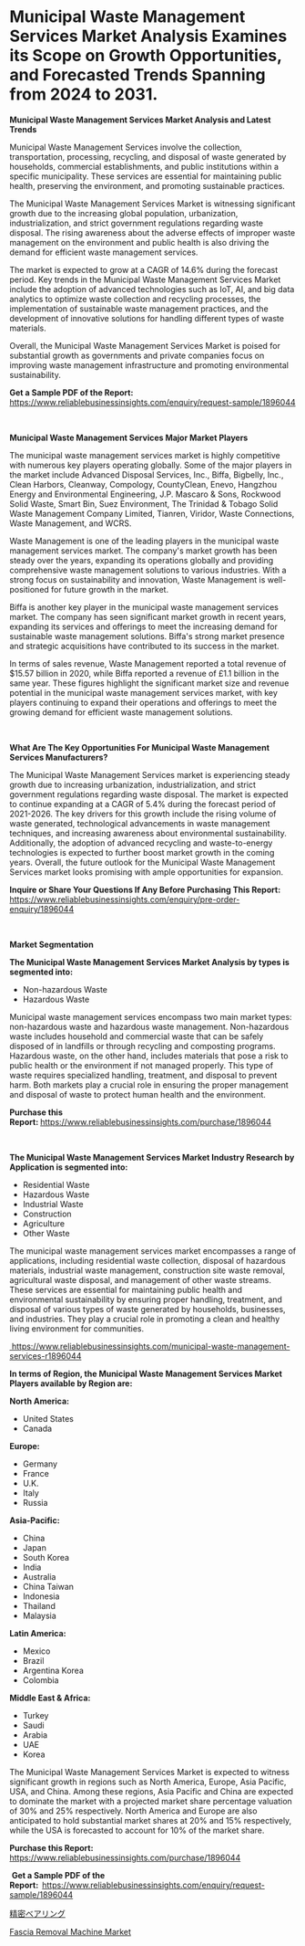 <p><h1>Municipal Waste Management Services Market Analysis Examines its Scope on Growth Opportunities, and Forecasted Trends Spanning from 2024 to 2031.</h1></p><p><strong>Municipal Waste Management Services Market Analysis and Latest Trends</strong></p>
<p><p>Municipal Waste Management Services involve the collection, transportation, processing, recycling, and disposal of waste generated by households, commercial establishments, and public institutions within a specific municipality. These services are essential for maintaining public health, preserving the environment, and promoting sustainable practices.</p><p>The Municipal Waste Management Services Market is witnessing significant growth due to the increasing global population, urbanization, industrialization, and strict government regulations regarding waste disposal. The rising awareness about the adverse effects of improper waste management on the environment and public health is also driving the demand for efficient waste management services.</p><p>The market is expected to grow at a CAGR of 14.6% during the forecast period. Key trends in the Municipal Waste Management Services Market include the adoption of advanced technologies such as IoT, AI, and big data analytics to optimize waste collection and recycling processes, the implementation of sustainable waste management practices, and the development of innovative solutions for handling different types of waste materials.</p><p>Overall, the Municipal Waste Management Services Market is poised for substantial growth as governments and private companies focus on improving waste management infrastructure and promoting environmental sustainability.</p></p>
<p><strong>Get a Sample PDF of the Report:&nbsp;</strong> <a href="https://www.reliablebusinessinsights.com/enquiry/request-sample/1896044">https://www.reliablebusinessinsights.com/enquiry/request-sample/1896044</a></p>
<p>&nbsp;</p>
<p><strong>Municipal Waste Management Services Major Market Players</strong></p>
<p><p>The municipal waste management services market is highly competitive with numerous key players operating globally. Some of the major players in the market include Advanced Disposal Services, Inc., Biffa, Bigbelly, Inc., Clean Harbors, Cleanway, Compology, CountyClean, Enevo, Hangzhou Energy and Environmental Engineering, J.P. Mascaro & Sons, Rockwood Solid Waste, Smart Bin, Suez Environment, The Trinidad & Tobago Solid Waste Management Company Limited, Tianren, Viridor, Waste Connections, Waste Management, and WCRS.</p><p>Waste Management is one of the leading players in the municipal waste management services market. The company's market growth has been steady over the years, expanding its operations globally and providing comprehensive waste management solutions to various industries. With a strong focus on sustainability and innovation, Waste Management is well-positioned for future growth in the market.</p><p>Biffa is another key player in the municipal waste management services market. The company has seen significant market growth in recent years, expanding its services and offerings to meet the increasing demand for sustainable waste management solutions. Biffa's strong market presence and strategic acquisitions have contributed to its success in the market.</p><p>In terms of sales revenue, Waste Management reported a total revenue of $15.57 billion in 2020, while Biffa reported a revenue of £1.1 billion in the same year. These figures highlight the significant market size and revenue potential in the municipal waste management services market, with key players continuing to expand their operations and offerings to meet the growing demand for efficient waste management solutions.</p></p>
<p>&nbsp;</p>
<p><strong>What Are The Key Opportunities For Municipal Waste Management Services Manufacturers?</strong></p>
<p><p>The Municipal Waste Management Services market is experiencing steady growth due to increasing urbanization, industrialization, and strict government regulations regarding waste disposal. The market is expected to continue expanding at a CAGR of 5.4% during the forecast period of 2021-2026. The key drivers for this growth include the rising volume of waste generated, technological advancements in waste management techniques, and increasing awareness about environmental sustainability. Additionally, the adoption of advanced recycling and waste-to-energy technologies is expected to further boost market growth in the coming years. Overall, the future outlook for the Municipal Waste Management Services market looks promising with ample opportunities for expansion.</p></p>
<p><strong>Inquire or Share Your Questions If Any Before Purchasing This Report:</strong> <a href="https://www.reliablebusinessinsights.com/enquiry/pre-order-enquiry/1896044">https://www.reliablebusinessinsights.com/enquiry/pre-order-enquiry/1896044</a></p>
<p>&nbsp;</p>
<p><strong>Market Segmentation</strong></p>
<p><strong>The Municipal Waste Management Services Market Analysis by types is segmented into:</strong></p>
<p><ul><li>Non-hazardous Waste</li><li>Hazardous Waste</li></ul></p>
<p><p>Municipal waste management services encompass two main market types: non-hazardous waste and hazardous waste management. Non-hazardous waste includes household and commercial waste that can be safely disposed of in landfills or through recycling and composting programs. Hazardous waste, on the other hand, includes materials that pose a risk to public health or the environment if not managed properly. This type of waste requires specialized handling, treatment, and disposal to prevent harm. Both markets play a crucial role in ensuring the proper management and disposal of waste to protect human health and the environment.</p></p>
<p><strong>Purchase this Report:&nbsp;</strong><a href="https://www.reliablebusinessinsights.com/purchase/1896044">https://www.reliablebusinessinsights.com/purchase/1896044</a></p>
<p>&nbsp;</p>
<p><strong>The Municipal Waste Management Services Market Industry Research by Application is segmented into:</strong></p>
<p><ul><li>Residential Waste</li><li>Hazardous Waste</li><li>Industrial Waste</li><li>Construction</li><li>Agriculture</li><li>Other Waste</li></ul></p>
<p><p>The municipal waste management services market encompasses a range of applications, including residential waste collection, disposal of hazardous materials, industrial waste management, construction site waste removal, agricultural waste disposal, and management of other waste streams. These services are essential for maintaining public health and environmental sustainability by ensuring proper handling, treatment, and disposal of various types of waste generated by households, businesses, and industries. They play a crucial role in promoting a clean and healthy living environment for communities.</p></p>
<p><a href="https://www.reliablebusinessinsights.com/municipal-waste-management-services-r1896044">&nbsp;https://www.reliablebusinessinsights.com/municipal-waste-management-services-r1896044</a></p>
<p><strong>In terms of Region, the Municipal Waste Management Services Market Players available by Region are:</strong></p>
<p>
    <p> <strong> North America: </strong>
        <ul>
            <li>United States</li>
            <li>Canada</li>
        </ul>
        </p> 
    <p> <strong> Europe: </strong>
        <ul>
            <li>Germany</li>
            <li>France</li>
            <li>U.K.</li>
            <li>Italy</li>
            <li>Russia</li>
        </ul>
        </p> 
    <p> <strong> Asia-Pacific: </strong>
        <ul>
            <li>China</li>
            <li>Japan</li>
            <li>South Korea</li>
            <li>India</li>
            <li>Australia</li>
            <li>China Taiwan</li>
            <li>Indonesia</li>
            <li>Thailand</li>
            <li>Malaysia</li>
        </ul>
        </p> 
    <p> <strong> Latin America: </strong>
        <ul>
            <li>Mexico</li>
            <li>Brazil</li>
            <li>Argentina Korea</li>
            <li>Colombia</li>
        </ul>
        </p> 
    <p> <strong> Middle East & Africa: </strong>
        <ul>
            <li>Turkey</li>
            <li>Saudi</li>
            <li>Arabia</li>
            <li>UAE</li>
            <li>Korea</li>
        </ul>
    </p>
    </p>
<p><p>The Municipal Waste Management Services Market is expected to witness significant growth in regions such as North America, Europe, Asia Pacific, USA, and China. Among these regions, Asia Pacific and China are expected to dominate the market with a projected market share percentage valuation of 30% and 25% respectively. North America and Europe are also anticipated to hold substantial market shares at 20% and 15% respectively, while the USA is forecasted to account for 10% of the market share.</p></p>
<p><strong>Purchase this Report: </strong><a href="https://www.reliablebusinessinsights.com/purchase/1896044">https://www.reliablebusinessinsights.com/purchase/1896044</a></p>
<p>&nbsp;<strong>Get a Sample PDF of the Report:&nbsp;&nbsp;</strong><a href="https://www.reliablebusinessinsights.com/enquiry/request-sample/1896044">https://www.reliablebusinessinsights.com/enquiry/request-sample/1896044</a></p>
<p><strong></strong></p>
<p><p><a href="https://github.com/zjkmgcs938405/Market-Research-Report-List-3/blob/main/4804093185886.md">精密ベアリング</a></p><p><a href="https://github.com/BriaAbshire/Market-Research-Report-List-1/blob/main/fascia-removal-machine-market.md">Fascia Removal Machine Market</a></p></p>